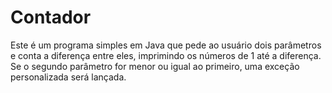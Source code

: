 
# Contador
Este é um programa simples em Java que pede ao usuário dois parâmetros e conta a diferença entre eles, imprimindo os números de 1 até a diferença. Se o segundo parâmetro for menor ou igual ao primeiro, uma exceção personalizada será lançada.



